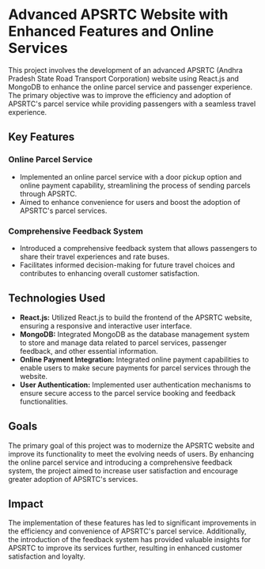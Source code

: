 # Advanced APSRTC Website with Enhanced Features and Online Services

This project involves the development of an advanced APSRTC (Andhra Pradesh State Road Transport Corporation) website using React.js and MongoDB to enhance the online parcel service and passenger experience. The primary objective was to improve the efficiency and adoption of APSRTC's parcel service while providing passengers with a seamless travel experience.

## Key Features

### Online Parcel Service
- Implemented an online parcel service with a door pickup option and online payment capability, streamlining the process of sending parcels through APSRTC.
- Aimed to enhance convenience for users and boost the adoption of APSRTC's parcel services.

### Comprehensive Feedback System
- Introduced a comprehensive feedback system that allows passengers to share their travel experiences and rate buses.
- Facilitates informed decision-making for future travel choices and contributes to enhancing overall customer satisfaction.

## Technologies Used
- **React.js:** Utilized React.js to build the frontend of the APSRTC website, ensuring a responsive and interactive user interface.
- **MongoDB:** Integrated MongoDB as the database management system to store and manage data related to parcel services, passenger feedback, and other essential information.
- **Online Payment Integration:** Integrated online payment capabilities to enable users to make secure payments for parcel services through the website.
- **User Authentication:** Implemented user authentication mechanisms to ensure secure access to the parcel service booking and feedback functionalities.

## Goals
The primary goal of this project was to modernize the APSRTC website and improve its functionality to meet the evolving needs of users. By enhancing the online parcel service and introducing a comprehensive feedback system, the project aimed to increase user satisfaction and encourage greater adoption of APSRTC's services.

## Impact
The implementation of these features has led to significant improvements in the efficiency and convenience of APSRTC's parcel service. Additionally, the introduction of the feedback system has provided valuable insights for APSRTC to improve its services further, resulting in enhanced customer satisfaction and loyalty.
